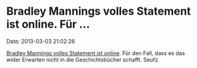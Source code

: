 Bradley Mannings volles Statement ist online. Für \...
======================================================

Date: 2013-03-03 21:02:26

[Bradley Mannings volles Statement ist
online](http://www.alexaobrien.com/secondsight/wikileaks/bradley_manning/pfc_bradley_e_manning_providence_hearing_statement.html).
Für den Fall, dass es das wider Erwarten nicht in die Geschichtsbücher
schafft. Seufz.
